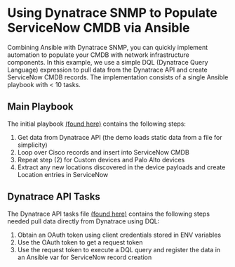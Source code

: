 # Using Dynatrace SNMP to Populate ServiceNow CMDB via Ansible

Combining Ansible with Dynatrace SNMP, you can quickly implement automation to populate your CMDB with network infrastructure components. In this example, we use a simple DQL (Dynatrace Query Language) expression to pull data from the Dynatrace API and create ServiceNow CMDB records. The implementation consists of a single Ansible playbook with < 10 tasks.

## Main Playbook

The initial playbook [(found here)](./populate_snow_cmdb.yml) contains the following steps:

1. Get data from Dynatrace API (the demo loads static data from a file for simplicity)
1. Loop over Cisco records and insert into ServiceNow CMDB
1. Repeat step (2) for Custom devices and Palo Alto devices
1. Extract any new locations discovered in the device payloads and create Location entries in ServiceNow

## Dynatrace API Tasks

The Dynatrace API tasks file [(found here)](./tasks/dynatrace_snmp.yml) contains the following steps needed pull data directly from Dynatrace using DQL:

1. Obtain an OAuth token using client credentials stored in ENV variables
1. Use the OAuth token to get a request token
1. Use the request token to execute a DQL query and register the data in an Ansible var for ServiceNow record creation
